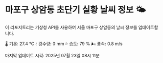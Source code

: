 
# 마포구 상암동 초단기 실황 날씨 정보 🌤️

이 리포지토리는 기상청 API를 사용하여 서울 마포구 상암동의 날씨 정보를 업데이트합니다. 

🌡️ 기온: 27.4 ℃
💧 강수량: 0 mm
💦 습도: 79 %
🌬️ 풍속: 0.8 m/s

마지막 업데이트 시각: 2025년 07월 23일 08시 11분    
